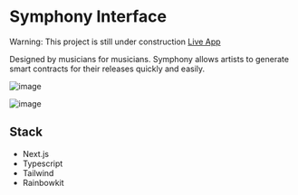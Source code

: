 # Symphony Interface
Warning: This project is still under construction
[Live App](https://symphony-interface.vercel.app/)

Designed by musicians for musicians. Symphony allows artists to generate smart contracts for their releases quickly and easily. 

![image](https://user-images.githubusercontent.com/85530348/193440524-fef54e55-63dd-4b7b-8daf-74835a01dd83.png)

![image](https://user-images.githubusercontent.com/85530348/193440543-14d0a1cc-cc28-4921-a33d-5e1f82f5aeff.png)

## Stack
- Next.js
- Typescript
- Tailwind
- Rainbowkit
